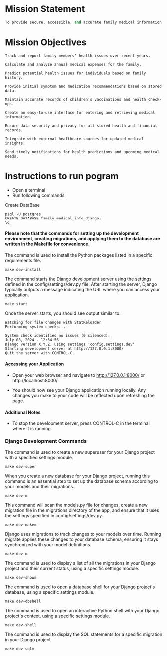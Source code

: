 # Mission Statement

```python
To provide secure, accessible, and accurate family medical information to enhance patient care and health outcomes.
```

# Mission Objectives

```
Track and report family members' health issues over recent years.

Calculate and analyze annual medical expenses for the family.

Predict potential health issues for individuals based on family history.

Provide initial symptom and medication recommendations based on stored data.

Maintain accurate records of children's vaccinations and health check-ups.

Create an easy-to-use interface for entering and retrieving medical information.

Ensure data security and privacy for all stored health and financial records.

Integrate with external healthcare sources for updated medical insights.

Send timely notifications for health predictions and upcoming medical needs.
```
# Instructions to run pogram

- Open a terminal
- Run following commands


Create DataBase

```
psql -U postgres
CREATE DATABASE family_medical_info_django;
\q
```

#### Please note that the commands for setting up the development environment, creating migrations, and applying them to the database are written in the Makefile for convenience.

The command  is used to install the Python packages listed in a specific requirements file.

```
make dev-install
```

The command starts the Django development server using the settings defined in the config/settings/dev.py file.
After starting the server, Django typically outputs a message indicating the URL where you can access your application. 

```
make start
```
Once the server starts, you should see output similar to:

```
Watching for file changes with StatReloader
Performing system checks...

System check identified no issues (0 silenced).
July 08, 2024 - 12:34:56
Django version X.Y.Z, using settings 'config.settings.dev'
Starting development server at http://127.0.0.1:8000/
Quit the server with CONTROL-C.

```

#### Accessing your Application

- Open your web browser and navigate to http://127.0.0.1:8000/ or http://localhost:8000/.

- You should now see your Django application running locally. Any changes you make to your code will be reflected upon refreshing the page.

#### Additional Notes

- To stop the development server, press CONTROL-C in the terminal where it is running.


### Django Development Commands

The command is used to create a new superuser for your Django project with a specified settings module. 
```
make dev-super
```

When you create a new database for your Django project, running this command is an essential step to set up the database schema according to your models and their migrations.

```
make dev-m
```

This command will scan the models.py file for changes, create a new migration file in the migrations directory of the app, and ensure that it uses the settings specified in config/settings/dev.py.

```
make dev-makem
```

Django uses migrations to track changes to your models over time. Running migrate applies these changes to your database schema, ensuring it stays synchronized with your model definitions.

```
make dev-m
```

The command  is used to display a list of all the migrations in your Django project and their current status, using a specific settings module.

```
make dev-showm
```

The command is used to open a database shell for your Django project's database, using a specific settings module.

```
make dev-dbshell
```


The command is used to open an interactive Python shell with your Django project's context, using a specific settings module. 

```
make dev-shell
```

The command is used to display the SQL statements for a specific migration in your Django project

```
make dev-sqlm
```
